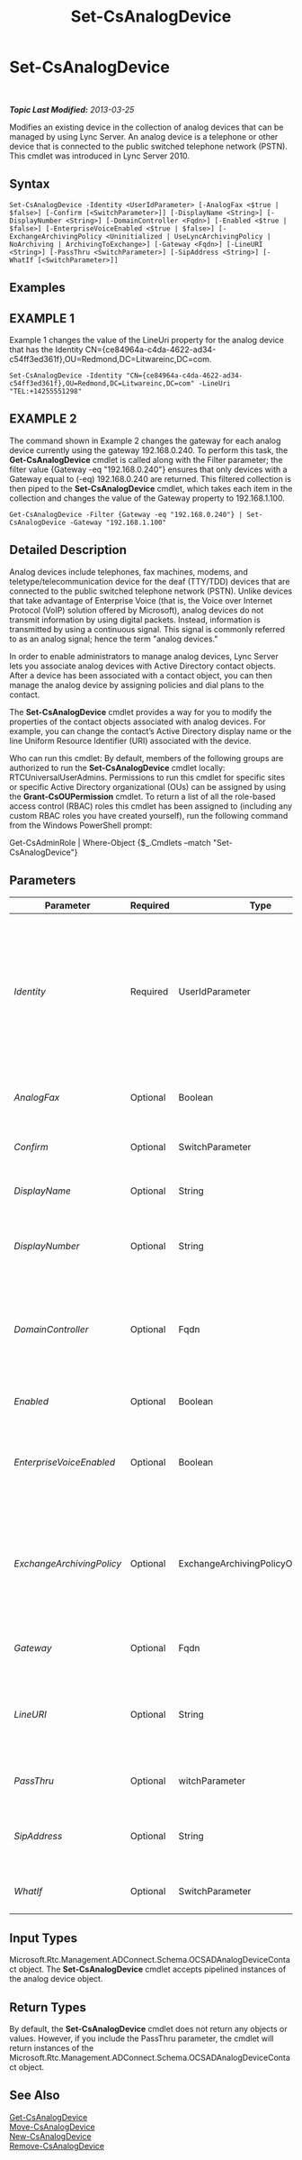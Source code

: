﻿---
title: Set-CsAnalogDevice
TOCTitle: Set-CsAnalogDevice
ms:assetid: b05e729e-cdef-4c78-8ce7-b183c3208a93
ms:mtpsurl: https://technet.microsoft.com/en-us/library/Gg412843(v=OCS.15)
ms:contentKeyID: 48185106
ms.date: 07/23/2014
mtps_version: v=OCS.15
---

<div data-xmlns="http://www.w3.org/1999/xhtml">

<div class="topic" data-xmlns="http://www.w3.org/1999/xhtml" data-msxsl="urn:schemas-microsoft-com:xslt" data-cs="http://msdn.microsoft.com/en-us/">

<div data-asp="http://msdn2.microsoft.com/asp">

# Set-CsAnalogDevice

</div>

<div id="mainSection">

<div id="mainBody">

<span> </span>

_**Topic Last Modified:** 2013-03-25_

Modifies an existing device in the collection of analog devices that can be managed by using Lync Server. An analog device is a telephone or other device that is connected to the public switched telephone network (PSTN). This cmdlet was introduced in Lync Server 2010.

<div>

## Syntax

    Set-CsAnalogDevice -Identity <UserIdParameter> [-AnalogFax <$true | $false>] [-Confirm [<SwitchParameter>]] [-DisplayName <String>] [-DisplayNumber <String>] [-DomainController <Fqdn>] [-Enabled <$true | $false>] [-EnterpriseVoiceEnabled <$true | $false>] [-ExchangeArchivingPolicy <Uninitialized | UseLyncArchivingPolicy | NoArchiving | ArchivingToExchange>] [-Gateway <Fqdn>] [-LineURI <String>] [-PassThru <SwitchParameter>] [-SipAddress <String>] [-WhatIf [<SwitchParameter>]]

</div>

<div>

## Examples

<div>

## EXAMPLE 1

Example 1 changes the value of the LineUri property for the analog device that has the Identity CN={ce84964a-c4da-4622-ad34-c54ff3ed361f},OU=Redmond,DC=Litwareinc,DC=com.

    Set-CsAnalogDevice -Identity "CN={ce84964a-c4da-4622-ad34-c54ff3ed361f},OU=Redmond,DC=Litwareinc,DC=com" -LineUri "TEL:+14255551298"

</div>

<div>

## EXAMPLE 2

The command shown in Example 2 changes the gateway for each analog device currently using the gateway 192.168.0.240. To perform this task, the **Get-CsAnalogDevice** cmdlet is called along with the Filter parameter; the filter value {Gateway -eq "192.168.0.240"} ensures that only devices with a Gateway equal to (-eq) 192.168.0.240 are returned. This filtered collection is then piped to the **Set-CsAnalogDevice** cmdlet, which takes each item in the collection and changes the value of the Gateway property to 192.168.1.100.

    Get-CsAnalogDevice -Filter {Gateway -eq "192.168.0.240"} | Set-CsAnalogDevice -Gateway "192.168.1.100"

</div>

</div>

<div>

## Detailed Description

Analog devices include telephones, fax machines, modems, and teletype/telecommunication device for the deaf (TTY/TDD) devices that are connected to the public switched telephone network (PSTN). Unlike devices that take advantage of Enterprise Voice (that is, the Voice over Internet Protocol (VoIP) solution offered by Microsoft), analog devices do not transmit information by using digital packets. Instead, information is transmitted by using a continuous signal. This signal is commonly referred to as an analog signal; hence the term "analog devices."

In order to enable administrators to manage analog devices, Lync Server lets you associate analog devices with Active Directory contact objects. After a device has been associated with a contact object, you can then manage the analog device by assigning policies and dial plans to the contact.

The **Set-CsAnalogDevice** cmdlet provides a way for you to modify the properties of the contact objects associated with analog devices. For example, you can change the contact’s Active Directory display name or the line Uniform Resource Identifier (URI) associated with the device.

Who can run this cmdlet: By default, members of the following groups are authorized to run the **Set-CsAnalogDevice** cmdlet locally: RTCUniversalUserAdmins. Permissions to run this cmdlet for specific sites or specific Active Directory organizational (OUs) can be assigned by using the **Grant-CsOUPermission** cmdlet. To return a list of all the role-based access control (RBAC) roles this cmdlet has been assigned to (including any custom RBAC roles you have created yourself), run the following command from the Windows PowerShell prompt:

Get-CsAdminRole | Where-Object {$\_.Cmdlets –match "Set-CsAnalogDevice"}

</div>

<div>

## Parameters


<table>
<colgroup>
<col style="width: 25%" />
<col style="width: 25%" />
<col style="width: 25%" />
<col style="width: 25%" />
</colgroup>
<thead>
<tr class="header">
<th>Parameter</th>
<th>Required</th>
<th>Type</th>
<th>Description</th>
</tr>
</thead>
<tbody>
<tr class="odd">
<td><p><em>Identity</em></p></td>
<td><p>Required</p></td>
<td><p>UserIdParameter</p></td>
<td><p>Unique identifier for the analog device being modified. Analog devices are identified by using the Active Directory distinguished name (DN) of the associated contact object. By default, analog devices use a GUID (globally unique identifier) as their common name, which means devices will typically have an Identity similar to this: CN={ce84964a-c4da-4622-ad34-c54ff3ed361f},OU=Redmond,DC=Litwareinc,DC=com. This means you might find it easier to modify analog devices by using the <strong>Get-CsAnalogDevice</strong> cmdlet to return the analog devices objects and then piping those objects to the <strong>Set-CsAnalogDevice</strong> cmdlet.</p></td>
</tr>
<tr class="even">
<td><p><em>AnalogFax</em></p></td>
<td><p>Optional</p></td>
<td><p>Boolean</p></td>
<td><p>Set to True ($True) if the analog device is a fax machine. Set to False ($False) if the device is not a fax machine.</p></td>
</tr>
<tr class="odd">
<td><p><em>Confirm</em></p></td>
<td><p>Optional</p></td>
<td><p>SwitchParameter</p></td>
<td><p>Prompts you for confirmation before executing the command.</p></td>
</tr>
<tr class="even">
<td><p><em>DisplayName</em></p></td>
<td><p>Optional</p></td>
<td><p>String</p></td>
<td><p>Configures the Active Directory display name of the analog device.</p></td>
</tr>
<tr class="odd">
<td><p><em>DisplayNumber</em></p></td>
<td><p>Optional</p></td>
<td><p>String</p></td>
<td><p>Phone number as displayed in Lync. The DisplayNumber property can be formatted any way you prefer; for example 1-800-555-1234; 1-(800)-555-1234; 1.800.555.1234; etc.</p></td>
</tr>
<tr class="even">
<td><p><em>DomainController</em></p></td>
<td><p>Optional</p></td>
<td><p>Fqdn</p></td>
<td><p>Enables you to connect to the specified domain controller in order to modify contact information. To connect to a particular domain controller, include the DomainController parameter followed by the computer name (for example, atl-mcs-001) or its fully qualified domain name (FQDN) (for example, atl-mcs-001.litwareinc.com).</p></td>
</tr>
<tr class="odd">
<td><p><em>Enabled</em></p></td>
<td><p>Optional</p></td>
<td><p>Boolean</p></td>
<td><p>When set to True ($True) the analog device can be used with Lync.</p></td>
</tr>
<tr class="even">
<td><p><em>EnterpriseVoiceEnabled</em></p></td>
<td><p>Optional</p></td>
<td><p>Boolean</p></td>
<td><p>Indicates whether the contact object for the analog device has been enabled for Enterprise Voice, the VoIP solution offered by Microsoft. With Enterprise Voice, telephone calls can be made using the Internet rather than using the standard telephone network.</p></td>
</tr>
<tr class="odd">
<td><p><em>ExchangeArchivingPolicy</em></p></td>
<td><p>Optional</p></td>
<td><p>ExchangeArchivingPolicyOptionsEnum</p></td>
<td><p>Indicates where the contact's instant messaging sessions are archived. Allowed values are:</p>
<p>* Uninitialized</p>
<p>* UseLyncArchivingPolicy</p>
<p>* ArchivingToExchange</p>
<p>* NoArchiving</p></td>
</tr>
<tr class="even">
<td><p><em>Gateway</em></p></td>
<td><p>Optional</p></td>
<td><p>Fqdn</p></td>
<td><p>IP address of the PSTN gateway to be used by the analog device.</p></td>
</tr>
<tr class="odd">
<td><p><em>LineURI</em></p></td>
<td><p>Optional</p></td>
<td><p>String</p></td>
<td><p>Phone number for the analog device. The line URI should be specified by using the E.164 format, and be prefixed by the &quot;TEL:&quot; prefix. For example: TEL:+14255551297. Any extension number should be added to the end of the line URI; for example: TEL:+14255551297;ext=51297.</p></td>
</tr>
<tr class="even">
<td><p><em>PassThru</em></p></td>
<td><p>Optional</p></td>
<td><p>witchParameter</p></td>
<td><p>Returns an object representing the common area phone.</p></td>
</tr>
<tr class="odd">
<td><p><em>SipAddress</em></p></td>
<td><p>Optional</p></td>
<td><p>String</p></td>
<td><p>Unique identifier that allows the analog device to communicate with SIP devices such as Lync 2013. The SIP address must be prefaced by the prefix &quot;sip:&quot;. For example: sip:bldg14lobby@litwareinc.com.</p></td>
</tr>
<tr class="even">
<td><p><em>WhatIf</em></p></td>
<td><p>Optional</p></td>
<td><p>SwitchParameter</p></td>
<td><p>Describes what would happen if you executed the command without actually executing the command.</p></td>
</tr>
</tbody>
</table>


</div>

<div>

## Input Types

Microsoft.Rtc.Management.ADConnect.Schema.OCSADAnalogDeviceContact object. The **Set-CsAnalogDevice** cmdlet accepts pipelined instances of the analog device object.

</div>

<div>

## Return Types

By default, the **Set-CsAnalogDevice** cmdlet does not return any objects or values. However, if you include the PassThru parameter, the cmdlet will return instances of the Microsoft.Rtc.Management.ADConnect.Schema.OCSADAnalogDeviceContact object.

</div>

<div>

## See Also


[Get-CsAnalogDevice](get-csanalogdevice.md)  
[Move-CsAnalogDevice](move-csanalogdevice.md)  
[New-CsAnalogDevice](new-csanalogdevice.md)  
[Remove-CsAnalogDevice](remove-csanalogdevice.md)  
  

</div>

</div>

<span> </span>

</div>

</div>

</div>

